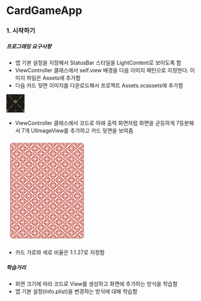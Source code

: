 # CardGameApp

### 1. 시작하기 

##### 프로그래밍 요구사항
* 앱 기본 설정을 지정해서 StatusBar 스타일을 LightContent로 보이도록 함
* ViewController 클래스에서 self.view 배경을 다음 이미지 패턴으로 지정한다. 이미지 파일은 Assets에 추가함
* 다음 카드 뒷면 이미지를 다운로드해서 프로젝트 Assets.xcassets에 추가함

<img src="./images/cardgame-app-bg-pattern.png" />

* ViewController 클래스에서 코드로 아래 출력 화면처럼 화면을 균등하게 7등분해서 7개 UIImageView를 추가하고 카드 뒷면을 보여줌

<img src="./images/cardgame-app-card-back.png" />

* 카드 가로와 세로 비율은 1:1.27로 지정함

##### 학습거리
* 화면 크기에 따라 코드로 View를 생성하고 화면에 추가하는 방식을 학습함
* 앱 기본 설정(Info.plist)을 변경하는 방식에 대해 학습함
